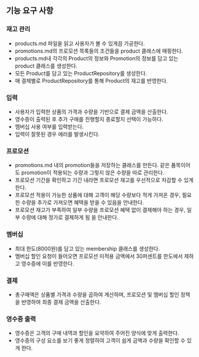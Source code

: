 ## 기능 요구 사항

### 재고 관리
- products.md 파일을 읽고 사용자가 볼 수 있게끔 가공한다.
- promotions.md의 프로모션 목록들의 조건들을 product 클래스에 매핑한다.
- products.md내 각각의 Product의 정보와 Promotion의 정보를 담고 있는 product 클래스를 생성한다.
- 모든 Product를 담고 있는 ProductRepository를 생성한다.
- 매 결제별로 ProductRepository를 통해 Product의 재고를 반영한다.
### 입력
- 사용자가 입력한 상품의 가격과 수량을 기반으로 결제 금액을 산출한다.
- 영수증이 출력된 후 추가 구매를 진행할지 종료할지 선택이 가능하다.
- 멤버십 사용 여부를 입력받는다.
- 입력이 잘못된 경우 에러를 발생시킨다.
### 프로모션
- promotions.md 내의 promotion들을 저장하는 클래스를 만든다. 같은 품목이어도 promotion이 적용되는 수량과 그렇지 않은 수량을 따로 관리한다.
- 프로모션 기간을 확인하고 기간 내라면 프로모션 재고를 우선적으로 차감할 수 있게 한다.
- 프로모션 적용이 가능한 상품에 대해 고객이 해당 수량보다 적게 가져온 경우, 필요한 수량을 추가로 가져오면 혜택을
  받을 수 있음을 안내한다.
- 프로모션 재고가 부족하여 일부 수량을 프로모션 혜택 없이 결제해야 하는 경우, 일부 수량에 대해 정가로 결제하게 됨
  을 안내한다.
### 멤버십
- 최대 한도(8000원)를 담고 있는 membership 클래스를 생성한다.
- 멤버십 할인 요청이 들어오면 프로모션 미적용 금액에서 30퍼센트를 한도에서 제하고 영수증에 이를 반영한다.
### 결제
- 총구매액은 상품별 가격과 수량을 곱하여 계산하며, 프로모션 및 멤버십 할인 정책을 반영하여 최종 결제 금액을
  산출한다.
### 영수증 출력
- 영수증은 고객의 구매 내역과 할인을 요약하여 주어진 양식에 맞게 출력한다.
- 영수증의 구성 요소를 보기 좋게 정렬하여 고객이 쉽게 금액과 수량을 확인할 수 있게 한다.